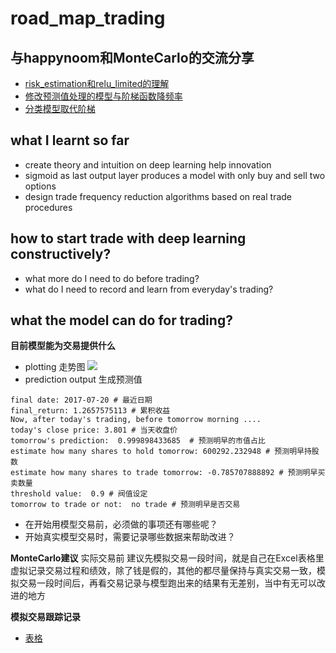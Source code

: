 # road_map_trading

## 与happynoom和MonteCarlo的交流分享
- [risk_estimation和relu_limited的理解](https://3509763625.docs.qq.com/23b5pWBEvG3?type=1&_wv=1)
- [修改预测值处理的模型与阶梯函数降频率](https://3509763625.docs.qq.com/nmCvtlHlRRp?type=1&_wv=1)
- [分类模型取代阶梯](https://3509763625.docs.qq.com/23tqbz0wutN?type=1&_wv=1)

## what I learnt so far
- create theory and intuition on deep learning help innovation
- sigmoid as last output layer produces a model with only buy and sell two options
- design trade frequency reduction algorithms based on real trade procedures

## how to start trade with deep learning constructively?
- what more do I need to do before trading?
- what do I need to record and learn from everyday's trading?

## what the model can do for trading?
**目前模型能为交易提供什么**
- plotting 走势图
![](https://lh3.googleusercontent.com/R0qo5CgK4jUNmcKr0bL17-QXk9ZvLfnqmGjk4HyI6BZq30a9mZ4Qbix8N3RdZe_1fT0OOUdC1NKWGFZ8Oh5cch2k250NM7S-W5HFfDZrwW4eGaPr-jbXV3uUOJEA04jNSaFOQK53XBNykclbygrecQ7nAsj-f6ab_Ur-qkTmhIC-6l6N1VKb8wB_4tdFdIA01N9db-cg3L2H3vD7-jMEzwdsSSLyHNZuPCSmY3Kvzsxzib-DCILd71TF-vxjRKi80UONE6FPTjIOQ96XcXmpKLSkHIv_y7akXw3rSd5fKwuCyaQLyWoz-zLBo7uhMcsNA54DdDHLid9xAm7KMix_dqkuL_XzcyWIh5PzrIo6nXhhm3owwOpXJ5jdk-Bu8OTr05KoB9YPTLHjEgVc2flJwFplxwBk5JMcZ3xzNYfjfw6PwRxEitfqAd9gLyk-6AYCLzNog2cMy-h-vb-l_EmVxfstKnUR-rimHtdCUPi33ty8eJ6ewUNOCIxpeDaiYiaUKzYdQvrYVe4pcBhRYJBkOuiDrdyu1QvauWrsnORIWwXk1KD87881wozUP8ZeibhLQgrlkfp4J8ab-VQdIIP89DJcgXFegOTKl6pp4d56GX7XOuLszy1A42qg=w2238-h1136-no)
- prediction output 生成预测值
```
final date: 2017-07-20 # 最近日期
final_return: 1.2657575113 # 累积收益
Now, after today's trading, before tomorrow morning ....
today's close price: 3.801 # 当天收盘价
tomorrow's prediction:  0.999898433685  # 预测明早的市值占比
estimate how many shares to hold tomorrow: 600292.232948 # 预测明早持股数
estimate how many shares to trade tomorrow: -0.785707888892 # 预测明早买卖数量
threshold value:  0.9 # 阀值设定
tomorrow to trade or not:  no trade # 预测明早是否交易
```
- 在开始用模型交易前，必须做的事项还有哪些呢？
- 开始真实模型交易时，需要记录哪些数据来帮助改进？

**MonteCarlo建议**
实际交易前 建议先模拟交易一段时间，就是自己在Excel表格里虚拟记录交易过程和绩效，除了钱是假的，其他的都尽量保持与真实交易一致，模拟交易一段时间后，再看交易记录与模型跑出来的结果有无差别，当中有无可以改进的地方

**模拟交易跟踪记录**
- [表格](https://3509763625.docs.qq.com/v6K3ACleLBm?opendocxfrom=tim )
